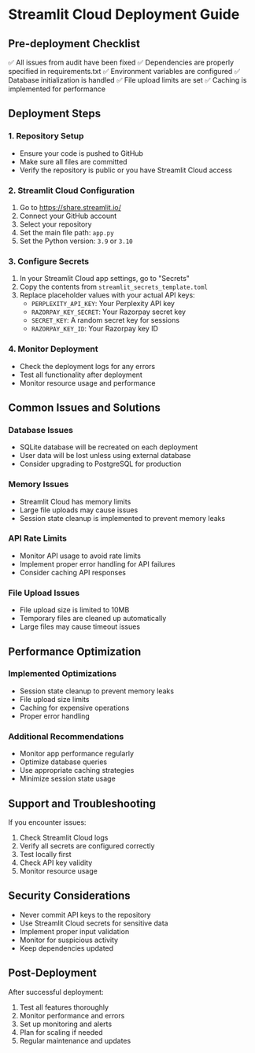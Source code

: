 # Streamlit Cloud Deployment Guide

## Pre-deployment Checklist

✅ All issues from audit have been fixed
✅ Dependencies are properly specified in requirements.txt
✅ Environment variables are configured
✅ Database initialization is handled
✅ File upload limits are set
✅ Caching is implemented for performance

## Deployment Steps

### 1. Repository Setup
- Ensure your code is pushed to GitHub
- Make sure all files are committed
- Verify the repository is public or you have Streamlit Cloud access

### 2. Streamlit Cloud Configuration
1. Go to https://share.streamlit.io/
2. Connect your GitHub account
3. Select your repository
4. Set the main file path: `app.py`
5. Set the Python version: `3.9` or `3.10`

### 3. Configure Secrets
1. In your Streamlit Cloud app settings, go to "Secrets"
2. Copy the contents from `streamlit_secrets_template.toml`
3. Replace placeholder values with your actual API keys:
   - `PERPLEXITY_API_KEY`: Your Perplexity API key
   - `RAZORPAY_KEY_SECRET`: Your Razorpay secret key
   - `SECRET_KEY`: A random secret key for sessions
   - `RAZORPAY_KEY_ID`: Your Razorpay key ID

### 4. Monitor Deployment
- Check the deployment logs for any errors
- Test all functionality after deployment
- Monitor resource usage and performance

## Common Issues and Solutions

### Database Issues
- SQLite database will be recreated on each deployment
- User data will be lost unless using external database
- Consider upgrading to PostgreSQL for production

### Memory Issues
- Streamlit Cloud has memory limits
- Large file uploads may cause issues
- Session state cleanup is implemented to prevent memory leaks

### API Rate Limits
- Monitor API usage to avoid rate limits
- Implement proper error handling for API failures
- Consider caching API responses

### File Upload Issues
- File upload size is limited to 10MB
- Temporary files are cleaned up automatically
- Large files may cause timeout issues

## Performance Optimization

### Implemented Optimizations
- Session state cleanup to prevent memory leaks
- File upload size limits
- Caching for expensive operations
- Proper error handling

### Additional Recommendations
- Monitor app performance regularly
- Optimize database queries
- Use appropriate caching strategies
- Minimize session state usage

## Support and Troubleshooting

If you encounter issues:
1. Check Streamlit Cloud logs
2. Verify all secrets are configured correctly
3. Test locally first
4. Check API key validity
5. Monitor resource usage

## Security Considerations

- Never commit API keys to the repository
- Use Streamlit Cloud secrets for sensitive data
- Implement proper input validation
- Monitor for suspicious activity
- Keep dependencies updated

## Post-Deployment

After successful deployment:
1. Test all features thoroughly
2. Monitor performance and errors
3. Set up monitoring and alerts
4. Plan for scaling if needed
5. Regular maintenance and updates
